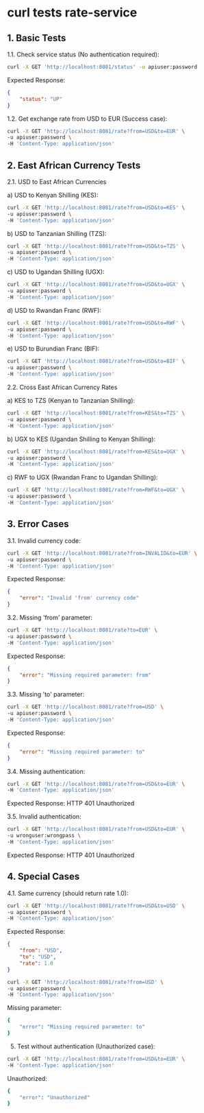 # curl tests rate-service

## 1. Basic Tests

1.1. Check service status (No authentication required):
```bash
curl -X GET 'http://localhost:8081/status' -u apiuser:password
```
Expected Response:
```json
{
    "status": "UP"
}
```

1.2. Get exchange rate from USD to EUR (Success case):
```bash
curl -X GET 'http://localhost:8081/rate?from=USD&to=EUR' \
-u apiuser:password \
-H 'Content-Type: application/json'
```

## 2. East African Currency Tests

2.1. USD to East African Currencies

a) USD to Kenyan Shilling (KES):
```bash
curl -X GET 'http://localhost:8081/rate?from=USD&to=KES' \
-u apiuser:password \
-H 'Content-Type: application/json'
```

b) USD to Tanzanian Shilling (TZS):
```bash
curl -X GET 'http://localhost:8081/rate?from=USD&to=TZS' \
-u apiuser:password \
-H 'Content-Type: application/json'
```

c) USD to Ugandan Shilling (UGX):
```bash
curl -X GET 'http://localhost:8081/rate?from=USD&to=UGX' \
-u apiuser:password \
-H 'Content-Type: application/json'
```

d) USD to Rwandan Franc (RWF):
```bash
curl -X GET 'http://localhost:8081/rate?from=USD&to=RWF' \
-u apiuser:password \
-H 'Content-Type: application/json'
```

e) USD to Burundian Franc (BIF):
```bash
curl -X GET 'http://localhost:8081/rate?from=USD&to=BIF' \
-u apiuser:password \
-H 'Content-Type: application/json'
```

2.2. Cross East African Currency Rates

a) KES to TZS (Kenyan to Tanzanian Shilling):
```bash
curl -X GET 'http://localhost:8081/rate?from=KES&to=TZS' \
-u apiuser:password \
-H 'Content-Type: application/json'
```

b) UGX to KES (Ugandan Shilling to Kenyan Shilling):
```bash
curl -X GET 'http://localhost:8081/rate?from=KES&to=UGX' \
-u apiuser:password \
-H 'Content-Type: application/json'
```

c) RWF to UGX (Rwandan Franc to Ugandan Shilling):
```bash
curl -X GET 'http://localhost:8081/rate?from=RWF&to=UGX' \
-u apiuser:password \
-H 'Content-Type: application/json'
```

## 3. Error Cases

3.1. Invalid currency code:
```bash
curl -X GET 'http://localhost:8081/rate?from=INVALID&to=EUR' \
-u apiuser:password \
-H 'Content-Type: application/json'
```
Expected Response:
```json
{
    "error": "Invalid 'from' currency code"
}
```

3.2. Missing 'from' parameter:
```bash
curl -X GET 'http://localhost:8081/rate?to=EUR' \
-u apiuser:password \
-H 'Content-Type: application/json'
```
Expected Response:
```json
{
    "error": "Missing required parameter: from"
}
```

3.3. Missing 'to' parameter:
```bash
curl -X GET 'http://localhost:8081/rate?from=USD' \
-u apiuser:password \
-H 'Content-Type: application/json'
```
Expected Response:
```json
{
    "error": "Missing required parameter: to"
}
```

3.4. Missing authentication:
```bash
curl -X GET 'http://localhost:8081/rate?from=USD&to=EUR' \
-H 'Content-Type: application/json'
```
Expected Response: HTTP 401 Unauthorized

3.5. Invalid authentication:
```bash
curl -X GET 'http://localhost:8081/rate?from=USD&to=EUR' \
-u wronguser:wrongpass \
-H 'Content-Type: application/json'
```
Expected Response: HTTP 401 Unauthorized

## 4. Special Cases

4.1. Same currency (should return rate 1.0):
```bash
curl -X GET 'http://localhost:8081/rate?from=USD&to=USD' \
-u apiuser:password \
-H 'Content-Type: application/json'
```
Expected Response:
```json
{
    "from": "USD",
    "to": "USD",
    "rate": 1.0
}
```

```bash
curl -X GET 'http://localhost:8081/rate?from=USD' \
-u apiuser:password \
-H 'Content-Type: application/json'
```
Missing parameter:
```bash 
{
    "error": "Missing required parameter: to"
}
```

5. Test without authentication (Unauthorized case):
```bash
curl -X GET 'http://localhost:8081/rate?from=USD&to=EUR' \
-H 'Content-Type: application/json'
```
Unauthorized:
```bash
{
    "error": "Unauthorized"
}
```